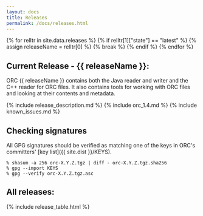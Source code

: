 ```yaml
---
layout: docs
title: Releases
permalink: /docs/releases.html
---
```

{% for relItr in site.data.releases %}
  {% if relItr[1]["state"] == "latest" %}
     {% assign releaseName = relItr[0] %}
     {% break %}
  {% endif %}
{% endfor %}

## Current Release - {{ releaseName }}:

ORC {{ releaseName }} contains both the Java reader and writer and the C++
reader for ORC files. It also contains tools for working with ORC
files and looking at their contents and metadata.

{% include release_description.md %}
{% include orc_1.4.md %}
{% include known_issues.md %}

## Checking signatures

All GPG signatures should be verified as matching one of the keys in ORC's
committers' [key list]({{ site.dist }}/KEYS).

~~~ shell
% shasum -a 256 orc-X.Y.Z.tgz | diff - orc-X.Y.Z.tgz.sha256
% gpg --import KEYS
% gpg --verify orc-X.Y.Z.tgz.asc
~~~

## All releases:

{% include release_table.html %}
